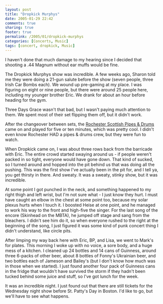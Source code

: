 ```yaml
---
layout: post
title: "Dropkick Murphys"
date: 2005-01-29 22:42
comments: true
sharing: true
footer: true
permalink: /2005/01/dropkick-murphys
categories: [Concerts, Music]
tags: [concert, dropkick, Music]
---
```

I haven't done that much damage to my hearing since I decided that shooting a .44 Magnum without ear muffs would be fine.

The Dropkick Murphys show was incredible.  A few weeks ago, Sharon told me they were doing a 21-gun salute before the show (seven people, three Irish Car Bombs each).  We wound up pre-gaming at my place.  I was figuring on eight or nine people, but there were around 25 people here, including my younger brother Eric.  We drank for about an hour before heading for the gym.

Three Days Grace wasn't that bad, but I wasn't paying much attention to them.  We spent most of their set flipping them off, but it didn't work.

After the changeover between sets, the <a href="http://www.rochesterscottishpipesanddrums.com/">Rochester Scottish Pipes & Drums</a> came on and played for five or ten minutes, which was pretty cool.  I didn't even know Rochester HAD a pipes & drums crew, but they were fun to watch.

When Dropkick came on, I was about three rows back from the barricade with Eric.  The entire crowd started swaying around us - if people weren't packed in so tight, everyone would have gone down.  That kind of sucked, so I turned around and hopped into the pit behind us that was doing all the pushing.  This was the first show I've actually been in the pit for, and I tell ya, you get thirsty in there.  And sweaty.  It was a sweaty, stinky show, but it was incredible.

At some point I got punched in the neck, and something happened to my right thigh and left wrist, but I'm not sure what - I just know they hurt.  I must have caught an elbow in the chest at some point too, because my solar plexus hurts when I touch it.  I boosted Heise at one point, and he managed to work his way to the front and high-five the singer.  For the last song of the encore (Skinhead on the MBTA), he jumped off stage and sang from the bleachers.  I didn't see him do it, so when everyone rushed to the right at the beginning of the song, I just figured it was some kind of punk concert thing I didn't understand, like circle pits.

After limping my way back here with Eric, BP, and Lisa, we went to Mark's for plates.  This morning I woke up with no voice, a sore body, and a huge mess of a kitchen.  I cleaned up 24 bottles and 14 cans of Guinness, around three 6-packs of other beer, about 8 bottles of Fonny's Ukrainian beer, and two bottles each of Jameson and Bailey's (but I don't know how much was in those when we started).  I just found another four pack of Guinness cans in the fridge that wouldn't have survived the storm if they hadn't been tucked behind some juice and stuff, so I've got lunch for the week.

It was an incredible night.  I just found out that there are still tickets for the Wednesday night show before St. Patty's Day in Boston.  I'd like to go, but we'll have to see what happens.
